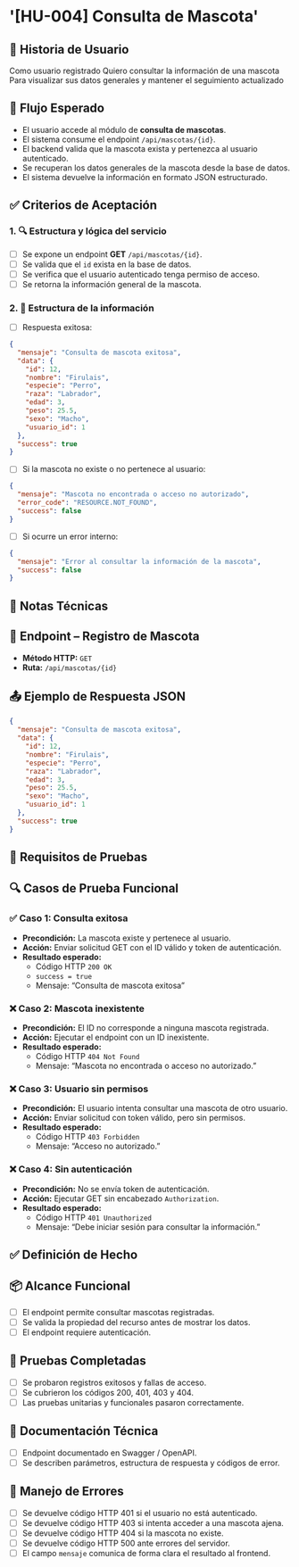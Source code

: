 # '[HU-004] Consulta de Mascota'

## 📖 Historia de Usuario

Como usuario registrado 
Quiero consultar la información de una mascota
Para visualizar sus datos generales y mantener el seguimiento actualizado


## 🔁 Flujo Esperado

- El usuario accede al módulo de **consulta de mascotas**.  
- El sistema consume el endpoint `/api/mascotas/{id}`.  
- El backend valida que la mascota exista y pertenezca al usuario autenticado. 
- Se recuperan los datos generales de la mascota desde la base de datos.  
- El sistema devuelve la información en formato JSON estructurado. 


## ✅ Criterios de Aceptación

### 1. 🔍 Estructura y lógica del servicio

- [ ] Se expone un endpoint **GET** `/api/mascotas/{id}`.  
- [ ] Se valida que el `id` exista en la base de datos. 
- [ ] Se verifica que el usuario autenticado tenga permiso de acceso. 
- [ ] Se retorna la información general de la mascota.  

### 2. 📆 Estructura de la información

- [ ] Respuesta exitosa:

```json
{
  "mensaje": "Consulta de mascota exitosa",
  "data": {
    "id": 12,
    "nombre": "Firulais",
    "especie": "Perro",
    "raza": "Labrador",
    "edad": 3,
    "peso": 25.5,
    "sexo": "Macho",
    "usuario_id": 1
  },
  "success": true
}
```

- [ ] Si la mascota no existe o no pertenece al usuario:

```json
{
  "mensaje": "Mascota no encontrada o acceso no autorizado",
  "error_code": "RESOURCE.NOT_FOUND",
  "success": false
}
```
- [ ] Si ocurre un error interno:

```json
{
  "mensaje": "Error al consultar la información de la mascota",
  "success": false
}
```


## 🔧 Notas Técnicas

## 🚀 Endpoint – Registro de Mascota

- **Método HTTP:** `GET`  
- **Ruta:** `/api/mascotas/{id}`  


## 📤 Ejemplo de Respuesta JSON

```json
{
  "mensaje": "Consulta de mascota exitosa",
  "data": {
    "id": 12,
    "nombre": "Firulais",
    "especie": "Perro",
    "raza": "Labrador",
    "edad": 3,
    "peso": 25.5,
    "sexo": "Macho",
    "usuario_id": 1
  },
  "success": true
}

```


## 🧪 Requisitos de Pruebas

## 🔍 Casos de Prueba Funcional

### ✅ Caso 1: Consulta exitosa

- **Precondición:** La mascota existe y pertenece al usuario.
- **Acción:** Enviar solicitud GET con el ID válido y token de autenticación.
- **Resultado esperado:**  
  - Código HTTP `200 OK`  
  - `success = true`  
  - Mensaje: “Consulta de mascota exitosa”  

### ❌ Caso 2: Mascota inexistente

- **Precondición:** El ID no corresponde a ninguna mascota registrada. 
- **Acción:** Ejecutar el endpoint con un ID inexistente.
- **Resultado esperado:**  
  - Código HTTP `404 Not Found`  
  - Mensaje: “Mascota no encontrada o acceso no autorizado.”  

### ❌ Caso 3: Usuario sin permisos

- **Precondición:** El usuario intenta consultar una mascota de otro usuario.  
- **Acción:** Enviar solicitud con token válido, pero sin permisos.
- **Resultado esperado:**  
  - Código HTTP `403 Forbidden`  
  - Mensaje: “Acceso no autorizado.”  

### ❌ Caso 4: Sin autenticación

- **Precondición:** No se envía token de autenticación.  
- **Acción:** Ejecutar GET sin encabezado `Authorization`.  
- **Resultado esperado:**  
  - Código HTTP `401 Unauthorized`  
  - Mensaje: “Debe iniciar sesión para consultar la información.”  

## ✅ Definición de Hecho

## 📦 Alcance Funcional

- [ ] El endpoint permite consultar mascotas registradas.
- [ ] Se valida la propiedad del recurso antes de mostrar los datos.
- [ ] El endpoint requiere autenticación. 

## 🧪 Pruebas Completadas

- [ ] Se probaron registros exitosos y fallas de acceso.  
- [ ] Se cubrieron los códigos 200, 401, 403 y 404. 
- [ ] Las pruebas unitarias y funcionales pasaron correctamente.  

## 📄 Documentación Técnica

- [ ] Endpoint documentado en Swagger / OpenAPI.  
- [ ] Se describen parámetros, estructura de respuesta y códigos de error.

## 🔐 Manejo de Errores

- [ ] Se devuelve código HTTP 401 si el usuario no está autenticado.
- [ ] Se devuelve código HTTP 403 si intenta acceder a una mascota ajena.  
- [ ] Se devuelve código HTTP 404 si la mascota no existe.  
- [ ] Se devuelve código HTTP 500 ante errores del servidor.
- [ ] El campo `mensaje` comunica de forma clara el resultado al frontend.
